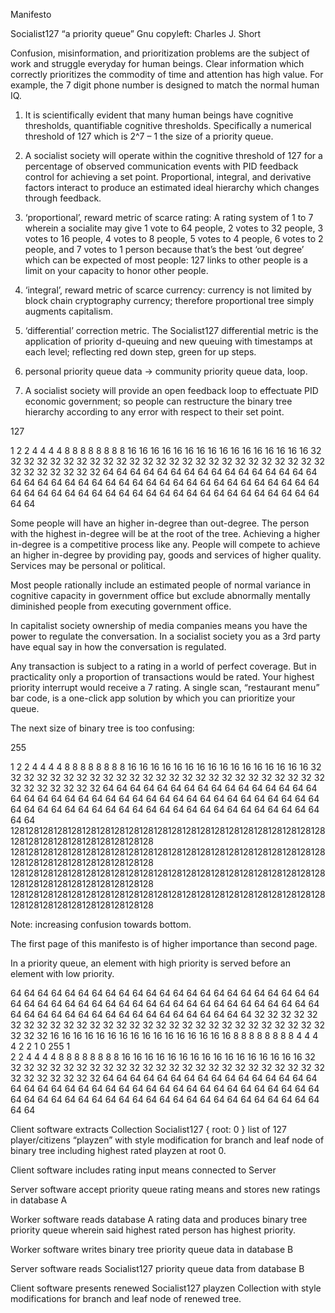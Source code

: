 Manifesto

Socialist127
“a priority queue”
Gnu copyleft: Charles J. Short


Confusion, misinformation, and prioritization problems are the subject of work and struggle everyday for human beings. Clear information which correctly prioritizes the commodity of time and attention has high value. For example, the 7 digit phone number is designed to match the normal human IQ. 

1. It is scientifically evident that many human beings have cognitive thresholds, quantifiable cognitive thresholds.  Specifically a numerical threshold of 127 which is 2^7 – 1 the size of a priority queue. 

2. A socialist society will operate within the cognitive threshold of 127 for a percentage of observed communication events with PID feedback control for achieving a set point. Proportional, integral, and derivative factors interact to produce an estimated ideal hierarchy which changes through feedback.

3. ‘proportional’, reward metric of scarce rating: A rating system of 1 to 7 wherein a socialite may give 1 vote to 64 people, 2 votes to 32 people, 3 votes  to 16 people, 4 votes to 8 people, 5 votes  to 4 people, 6 votes  to 2 people, and 7 votes  to 1 person because that’s the best ‘out degree’ which can be expected of most people: 127 links to other people is a limit on your capacity to honor other people. 

4. ‘integral’, reward metric of scarce currency: currency is not limited by block chain cryptography currency; therefore proportional tree simply augments capitalism.

5. ‘differential’ correction metric. The Socialist127 differential metric is the application of priority d-queuing and new queuing with timestamps at each level; reflecting red down step, green for up steps.

6. personal priority queue data -> community priority queue data, loop.

7. A socialist society will provide an open feedback loop to effectuate PID economic government; so people can restructure the binary tree hierarchy according to any error with respect to their set point.
 
127

1
2 2
4 4 4 4 
8 8 8 8 8 8 8 8 
16 16 16 16 16 16 16 16 16 16 16 16 16 16 16 16
32 32 32 32 32 32 32 32 32 32 32 32 32 32 32 32 32 32 32 32 32 32 32 32 32 32 32 32 32 32 32 32 
64 64 64 64 64 64 64 64 64 64 64 64 64 64 64 64 64 64 64 64 64 64 64 64 64 64 64 64 64 64 64 64 
64 64 64 64 64 64 64 64 64 64 64 64 64 64 64 64 64 64 64 64 64 64 64 64 64 64 64 64 64 64 64 64

Some people will have an higher in-degree than out-degree. The person with the highest in-degree will be at the root of the tree. Achieving a higher in-degree is a competitive process like any. People will compete to achieve an higher in-degree by providing pay, goods and services of higher quality. Services may be personal or political.
 
Most people rationally include an estimated people of normal variance in cognitive capacity in government office but exclude abnormally mentally diminished people from executing government office.

In capitalist society ownership of media companies means you have the power to regulate the conversation. In a socialist society you as a 3rd party have equal say in how the conversation is regulated.

Any transaction is subject to a rating in a world of perfect coverage. But in practicality only a proportion of transactions would be rated. Your highest priority interrupt would receive a 7 rating. A single scan, “restaurant menu” bar code, is a one-click app solution by which you can prioritize your queue.

The next size of binary tree is too confusing:

255

1
2 2
4 4 4 4 
8 8 8 8 8 8 8 8 
16 16 16 16 16 16 16 16 16 16 16 16 16 16 16 16
32 32 32 32 32 32 32 32 32 32 32 32 32 32 32 32 32 32 32 32 32 32 32 32 32 32 32 32 32 32 32 32 
64 64 64 64 64 64 64 64 64 64 64 64 64 64 64 64 64 64 64 64 64 64 64 64 64 64 64 64 64 64 64 64 
64 64 64 64 64 64 64 64 64 64 64 64 64 64 64 64 64 64 64 64 64 64 64 64 64 64 64 64 64 64 64 64
128128128128128128128128128128128128128128128128128128128128128128128128128128128128128128128128
128128128128128128128128128128128128128128128128128128128128128128128128128128128128128128128128
128128128128128128128128128128128128128128128128128128128128128128128128128128128128128128128128
128128128128128128128128128128128128128128128128128128128128128128128128128128128128128128128128

Note: increasing confusion towards bottom.


The first page of this manifesto is of higher importance than second page. 




In a priority queue, an element with high priority is served before an element with low priority.





64 64 64 64 64 64 64 64 64 64 64 64 64 64 64 64 64 64 64 64 64 64 64 64 64 64 64 64 64 64 64 64 
64 64 64 64 64 64 64 64 64 64 64 64 64 64 64 64 64 64 64 64 64 64 64 64 64 64 64 64 64 64 64 64
32 32 32 32 32 32 32 32 32 32 32 32 32 32 32 32 32 32 32 32 32 32 32 32 32 32 32 32 32 32 32 32 
16 16 16 16 16 16 16 16 16 16 16 16 16 16 16 16
8 8 8 8 8 8 8 8 
4 4 4 4 
2 2
1
                    0              255
1              
2 2
4 4 4 4 
8 8 8 8 8 8 8 8 
16 16 16 16 16 16 16 16 16 16 16 16 16 16 16 16
32 32 32 32 32 32 32 32 32 32 32 32 32 32 32 32 32 32 32 32 32 32 32 32 32 32 32 32 32 32 32 32 
64 64 64 64 64 64 64 64 64 64 64 64 64 64 64 64 64 64 64 64 64 64 64 64 64 64 64 64 64 64 64 64 
64 64 64 64 64 64 64 64 64 64 64 64 64 64 64 64 64 64 64 64 64 64 64 64 64 64 64 64 64 64 64 64


Client software extracts Collection Socialist127 { root: 0 }  list of 127 player/citizens “playzen” with style modification for branch and leaf node of binary tree including highest rated playzen at root 0.

Client software includes rating input means connected to Server

Server software accept priority queue rating means and stores new ratings in database A

Worker software reads database A rating data and produces binary tree priority queue
wherein said highest rated person has highest priority.

Worker software writes binary tree priority queue data in database B

Server software reads Socialist127 priority queue data from database B

Client software presents renewed Socialist127 playzen Collection with style modifications for branch and leaf node of renewed tree.

